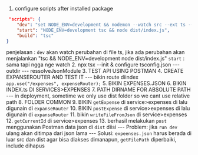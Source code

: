 1. configure scripts after installed package
```json
 "scripts": {
    "dev": "set NODE_ENV=development && nodemon --watch src --ext ts --exec \"tsc && node dist/index.js\"",
    "start": "NODE_ENV=development tsc && node dist/index.js",
    "build": "tsc"
}
```
penjelasan : 
`dev` akan watch perubahan di file ts, jika ada perubahan akan menjalankan "tsc && NODE_ENV=development node dist/index.js\"
`start` : sama tapi ngga nge watch
2. npx tsx --init & configure tsconfig.json
--- outdir
--- ressolveJsonModule 
3. TEST API USING POSTMAN
4. CREATE EXPANSEROUTER AND TEST IT
---   bikin route diindex `app.use("/expenses", expenseRouter);`
5. BIKIN EXPENSES.JSON
6. BIKIN INDEX.ts DI SERVICES>EXPENSES
7. PATH DIRNAME FOR ABSOLUTE PATH 
--- in deployment, sometime we only use dist folder so we cant use relative path
8. FOLDER COMMON
9. BIKIN `getExpense` di service>expenses di lalu digunain di `expanseRouter`
10. BIKIN `postExpense` di service>expenses di lalu digunain di `expanseRouter`
11. bikin `writeFileFromJson` di service>expenses
12. `getCurrentId` di service>expenses
13. berhasil melakukan `post` menggunakan Postman data json di `dist` diisi
--- Problem: jika `run dev` ulang akan ditimpa dari json lama
--- Solusi: `expeenses.json` harus berada di luar src dan dist agar bisa diakses dimanapun, `getFilePath` diperbaiki, include dihapus





